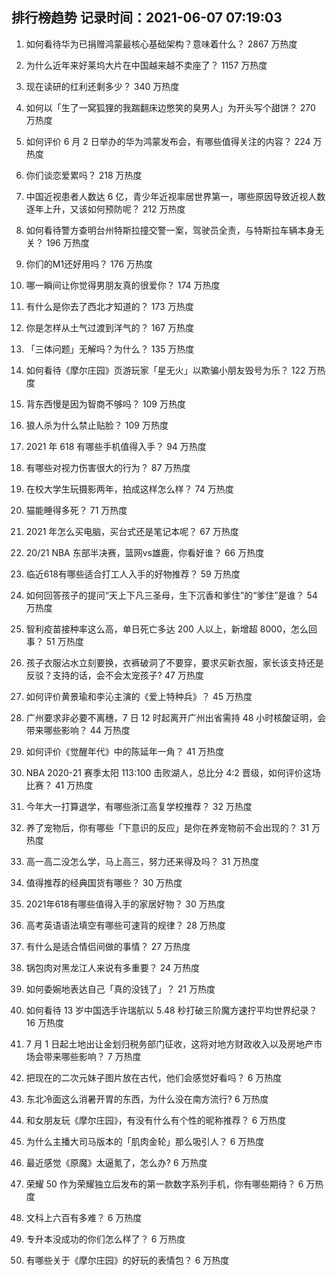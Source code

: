 
## 排行榜趋势 记录时间：2021-06-07 07:19:03
  
  1. 如何看待华为已捐赠鸿蒙最核心基础架构？意味着什么？ 2867 万热度
    
  2. 为什么近年来好莱坞大片在中国越来越不卖座了？ 1157 万热度
    
  3. 现在读研的红利还剩多少？ 340 万热度
    
  4. 如何以「生了一窝狐狸的我踹翻床边憋笑的臭男人」为开头写个甜饼？ 270 万热度
    
  5. 如何评价 6 月 2 日举办的华为鸿蒙发布会，有哪些值得关注的内容？ 224 万热度
    
  6. 你们谈恋爱累吗？ 218 万热度
    
  7. 中国近视患者人数达 6 亿，青少年近视率居世界第一，哪些原因导致近视人数逐年上升，又该如何预防呢？ 212 万热度
    
  8. 如何看待警方查明台州特斯拉撞交警一案，驾驶员全责，与特斯拉车辆本身无关？ 196 万热度
    
  9. 你们的M1还好用吗？ 176 万热度
    
  10. 哪一瞬间让你觉得男朋友真的很爱你？ 174 万热度
    
  11. 有什么是你去了西北才知道的？ 173 万热度
    
  12. 你是怎样从土气过渡到洋气的？ 167 万热度
    
  13. 「三体问题」无解吗？为什么？ 135 万热度
    
  14. 如何看待《摩尔庄园》页游玩家「星无火」以欺骗小朋友毁号为乐？ 122 万热度
    
  15. 背东西慢是因为智商不够吗？ 109 万热度
    
  16. 狼人杀为什么禁止贴脸？ 109 万热度
    
  17. 2021 年 618 有哪些手机值得入手？ 94 万热度
    
  18. 有哪些对视力伤害很大的行为？ 87 万热度
    
  19. 在校大学生玩摄影两年，拍成这样怎么样？ 74 万热度
    
  20. 猫能睡得多死？ 71 万热度
    
  21. 2021 年怎么买电脑，买台式还是笔记本呢？ 67 万热度
    
  22. 20/21 NBA 东部半决赛，篮网vs雄鹿，你看好谁？ 66 万热度
    
  23. 临近618有哪些适合打工人入手的好物推荐？ 59 万热度
    
  24. 如何回答孩子的提问“天上下凡三圣母，生下沉香和爹住”的“爹住”是谁？ 54 万热度
    
  25. 智利疫苗接种率这么高，单日死亡多达 200 人以上，新增超 8000，怎么回事？ 51 万热度
    
  26. 孩子衣服沾水立刻要换，衣裤破洞了不要穿，要求买新衣服，家长该支持还是反驳？支持的话，会不会太宠孩子? 47 万热度
    
  27. 如何评价黄景瑜和李沁主演的《爱上特种兵》？ 45 万热度
    
  28. 广州要求非必要不离穗，7 日 12 时起离开广州出省需持 48 小时核酸证明，会带来哪些影响？ 44 万热度
    
  29. 如何评价《觉醒年代》中的陈延年一角？ 41 万热度
    
  30. NBA 2020-21 赛季太阳 113:100 击败湖人，总比分 4:2 晋级，如何评价这场比赛？ 41 万热度
    
  31. 今年大一打算退学，有哪些浙江高复学校推荐？ 32 万热度
    
  32. 养了宠物后，你有哪些「下意识的反应」是你在养宠物前不会出现的？ 31 万热度
    
  33. 高一高二没怎么学，马上高三，努力还来得及吗？ 31 万热度
    
  34. 值得推荐的经典国货有哪些？ 30 万热度
    
  35. 2021年618有哪些值得入手的家居好物？ 30 万热度
    
  36. 高考英语语法填空有哪些可速背的规律？ 28 万热度
    
  37. 有什么是适合情侣间做的事情？ 27 万热度
    
  38. 锅包肉对黑龙江人来说有多重要？ 24 万热度
    
  39. 如何委婉地表达自己「真的没钱了」？ 21 万热度
    
  40. 如何看待 13 岁中国选手许瑞航以 5.48 秒打破三阶魔方速拧平均世界纪录？ 16 万热度
    
  41. 7 月 1 日起土地出让金划归税务部门征收，这将对地方财政收入以及房地产市场会带来哪些影响？ 7 万热度
    
  42. 把现在的二次元妹子图片放在古代，他们会感觉好看吗？ 6 万热度
    
  43. 东北冷面这么消暑开胃的东西，为什么没在南方流行? 6 万热度
    
  44. 和女朋友玩《摩尔庄园》，有没有什么有个性的昵称推荐？ 6 万热度
    
  45. 为什么主播大司马版本的「肌肉金轮」那么吸引人？ 6 万热度
    
  46. 最近感觉《原魔》太逼氪了，怎么办? 6 万热度
    
  47. 荣耀 50 作为荣耀独立后发布的第一款数字系列手机，你有哪些期待？ 6 万热度
    
  48. 文科上六百有多难？ 6 万热度
    
  49. 专升本没成功的你们怎么样了？ 6 万热度
    
  50. 有哪些关于《摩尔庄园》的好玩的表情包？ 6 万热度
    